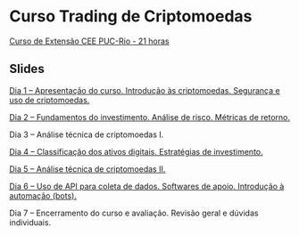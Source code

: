 # Curso Trading de Criptomoedas

[Curso de Extensão  CEE PUC-Rio - 21 horas](http://www.cce.puc-rio.br/sitecce/website/website.dll/folder?nCurso=trading-de-criptomoedas&nInst=cce)

## Slides

[Dia 1 – Apresentação do curso. Introdução às criptomoedas. Segurança e uso de criptomoedas.](./Aula1.pdf)

[Dia 2 – Fundamentos do investimento. Análise de risco. Métricas de retorno.](./Aula2.pdf)

Dia 3 – Análise técnica de criptomoedas I.

[Dia 4 – Classificação dos ativos digitais. Estratégias de investimento.](./Aula4.pdf)

[Dia 5 – Análise técnica de criptomoedas II.](./Aula5.pdf)

[Dia 6 – Uso de API para coleta de dados. Softwares de apoio. Introdução à automação (bots).](./Aula6.pdf)

Dia 7 – Encerramento do curso e avaliação. Revisão geral e dúvidas individuais.
